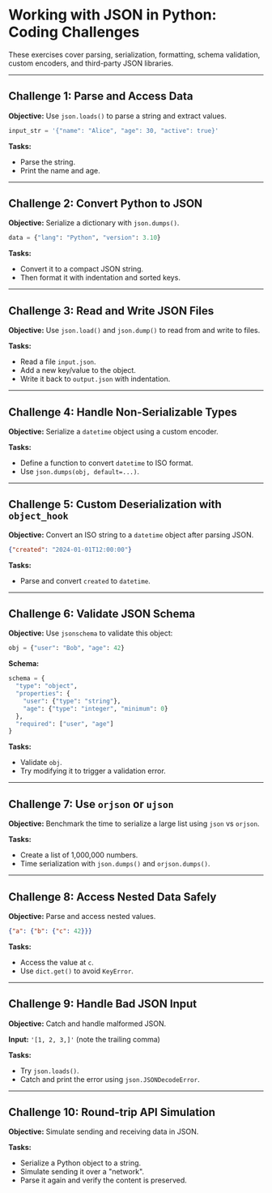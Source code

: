 # Working with JSON in Python: Coding Challenges

These exercises cover parsing, serialization, formatting, schema validation, custom encoders, and third-party JSON libraries.

---

## Challenge 1: Parse and Access Data

**Objective:** Use `json.loads()` to parse a string and extract values.

```python
input_str = '{"name": "Alice", "age": 30, "active": true}'
```

**Tasks:**

* Parse the string.
* Print the name and age.

---

## Challenge 2: Convert Python to JSON

**Objective:** Serialize a dictionary with `json.dumps()`.

```python
data = {"lang": "Python", "version": 3.10}
```

**Tasks:**

* Convert it to a compact JSON string.
* Then format it with indentation and sorted keys.

---

## Challenge 3: Read and Write JSON Files

**Objective:** Use `json.load()` and `json.dump()` to read from and write to files.

**Tasks:**

* Read a file `input.json`.
* Add a new key/value to the object.
* Write it back to `output.json` with indentation.

---

## Challenge 4: Handle Non-Serializable Types

**Objective:** Serialize a `datetime` object using a custom encoder.

**Tasks:**

* Define a function to convert `datetime` to ISO format.
* Use `json.dumps(obj, default=...)`.

---

## Challenge 5: Custom Deserialization with `object_hook`

**Objective:** Convert an ISO string to a `datetime` object after parsing JSON.

```json
{"created": "2024-01-01T12:00:00"}
```

**Tasks:**

* Parse and convert `created` to `datetime`.

---

## Challenge 6: Validate JSON Schema

**Objective:** Use `jsonschema` to validate this object:

```python
obj = {"user": "Bob", "age": 42}
```

**Schema:**

```python
schema = {
  "type": "object",
  "properties": {
    "user": {"type": "string"},
    "age": {"type": "integer", "minimum": 0}
  },
  "required": ["user", "age"]
}
```

**Tasks:**

* Validate `obj`.
* Try modifying it to trigger a validation error.

---

## Challenge 7: Use `orjson` or `ujson`

**Objective:** Benchmark the time to serialize a large list using `json` vs `orjson`.

**Tasks:**

* Create a list of 1,000,000 numbers.
* Time serialization with `json.dumps()` and `orjson.dumps()`.

---

## Challenge 8: Access Nested Data Safely

**Objective:** Parse and access nested values.

```json
{"a": {"b": {"c": 42}}}
```

**Tasks:**

* Access the value at `c`.
* Use `dict.get()` to avoid `KeyError`.

---

## Challenge 9: Handle Bad JSON Input

**Objective:** Catch and handle malformed JSON.

**Input:** `'[1, 2, 3,]'` (note the trailing comma)

**Tasks:**

* Try `json.loads()`.
* Catch and print the error using `json.JSONDecodeError`.

---

## Challenge 10: Round-trip API Simulation

**Objective:** Simulate sending and receiving data in JSON.

**Tasks:**

* Serialize a Python object to a string.
* Simulate sending it over a "network".
* Parse it again and verify the content is preserved.
